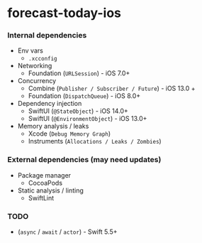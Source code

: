 # forecast-today-ios

### Internal dependencies
  - Env vars
    - `.xcconfig`
  - Networking
    - Foundation (`URLSession`) - iOS 7.0+
  - Concurrency
    - Combine (`Publisher / Subscriber / Future`) - iOS 13.0 + 
    - Foundation (`DispatchQueue`) - iOS 8.0+
  - Dependency injection
    - SwiftUI (`@StateObject`) - iOS 14.0+
    - SwiftUI (`@EnvironmentObject`) - iOS 13.0+
  - Memory analysis / leaks
    - Xcode (`Debug Memory Graph`) 
    - Instruments (`Allocations / Leaks / Zombies`)

### External dependencies (may need updates)
  - Package manager
    - CocoaPods
  - Static analysis / linting
    - SwiftLint

### TODO
  - (`async` / `await` / `actor`) - Swift 5.5+
